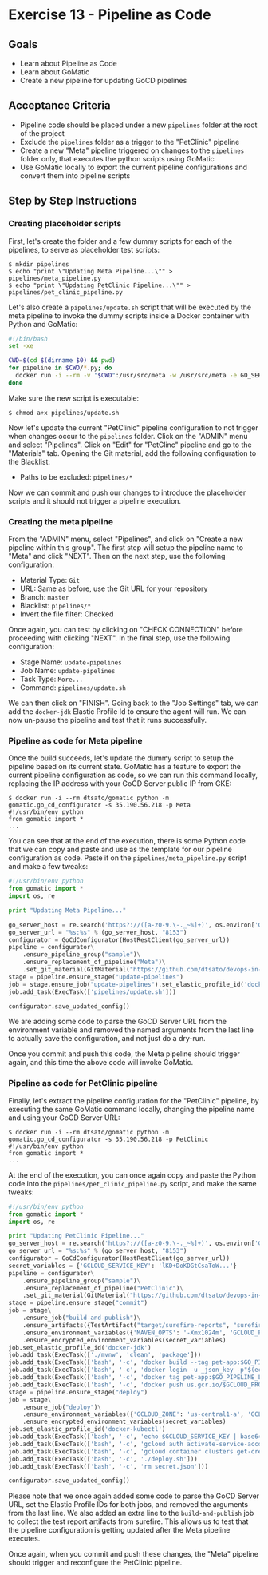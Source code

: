 # Exercise 13 - Pipeline as Code

## Goals

* Learn about Pipeline as Code
* Learn about GoMatic
* Create a new pipeline for updating GoCD pipelines

## Acceptance Criteria

* Pipeline code should be placed under a new `pipelines` folder at the root of
the project
* Exclude the `pipelines` folder as a trigger to the "PetClinic" pipeline
* Create a new "Meta" pipeline triggered on changes to the `pipelines` folder
only, that executes the python scripts using GoMatic
* Use GoMatic locally to export the current pipeline configurations and convert
them into pipeline scripts

## Step by Step Instructions

### Creating placeholder scripts

First, let's create the folder and a few dummy scripts for each of the
pipelines, to serve as placeholder test scripts:

```shell
$ mkdir pipelines
$ echo "print \"Updating Meta Pipeline...\"" > pipelines/meta_pipeline.py
$ echo "print \"Updating PetClinic Pipeline...\"" > pipelines/pet_clinic_pipeline.py
```

Let's also create a `pipelines/update.sh` script that will be executed by the
meta pipeline to invoke the dummy scripts inside a Docker container with
Python and GoMatic:

```bash
#!/bin/bash
set -xe

CWD=$(cd $(dirname $0) && pwd)
for pipeline in $CWD/*.py; do
  docker run -i --rm -v "$CWD":/usr/src/meta -w /usr/src/meta -e GO_SERVER_URL=$GO_SERVER_URL dtsato/gomatic /bin/bash -c "python $(basename $pipeline)"
done
```

Make sure the new script is executable:

```shell
$ chmod a+x pipelines/update.sh
```

Now let's update the current "PetClinic" pipeline configuration to not trigger
when changes occur to the `pipelines` folder. Click on the "ADMIN" menu and select
"Pipelines". Click on "Edit" for "PetClinc" pipeline and go to the "Materials"
tab. Opening the Git material, add the following configuration to the Blacklist:

* Paths to be excluded: `pipelines/*`

Now we can commit and push our changes to introduce the placeholder scripts and
it should not trigger a pipeline execution.

### Creating the meta pipeline

From the "ADMIN" menu, select "Pipelines", and click on "Create a new pipeline
within this group". The first step will setup the pipeline name to "Meta" and
click "NEXT". Then on the next step, use the following configuration:

* Material Type: `Git`
* URL: Same as before, use the Git URL for your repository
* Branch: `master`
* Blacklist: `pipelines/*`
* Invert the file filter: Checked

Once again, you can test by clicking on "CHECK CONNECTION" before proceeding
with clicking "NEXT". In the final step, use the following configuration:

* Stage Name: `update-pipelines`
* Job Name: `update-pipelines`
* Task Type: `More...`
* Command: `pipelines/update.sh`

We can then click on "FINISH". Going back to the "Job Settings" tab, we can add
the `docker-jdk` Elastic Profile Id to ensure the agent will run. We can now
un-pause the pipeline and test that it runs successfully.

### Pipeline as code for Meta pipeline

Once the build succeeds, let's update the dummy script to setup the pipeline
based on its current state. GoMatic has a feature to export the current pipeline
configuration as code, so we can run this command locally, replacing the IP
address with your GoCD Server public IP from GKE:

```shell
$ docker run -i --rm dtsato/gomatic python -m gomatic.go_cd_configurator -s 35.190.56.218 -p Meta
#!/usr/bin/env python
from gomatic import *
...
```

You can see that at the end of the execution, there is some Python code that we
can copy and paste and use as the template for our pipeline configuration as code.
Paste it on the `pipelines/meta_pipeline.py` script and make a few tweaks:

```python
#!/usr/bin/env python
from gomatic import *
import os, re

print "Updating Meta Pipeline..."

go_server_host = re.search('https?://([a-z0-9.\-._~%]+)', os.environ['GO_SERVER_URL']).group(1)
go_server_url = "%s:%s" % (go_server_host, "8153")
configurator = GoCdConfigurator(HostRestClient(go_server_url))
pipeline = configurator\
	.ensure_pipeline_group("sample")\
	.ensure_replacement_of_pipeline("Meta")\
	.set_git_material(GitMaterial("https://github.com/dtsato/devops-in-practice-workshop.git", branch="master", ignore_patterns=set(['pipelines/*']), invert_filter="True"))
stage = pipeline.ensure_stage("update-pipelines")
job = stage.ensure_job("update-pipelines").set_elastic_profile_id('docker-jdk')
job.add_task(ExecTask(['pipelines/update.sh']))

configurator.save_updated_config()
```

We are adding some code to parse the GoCD Server URL from the environment
variable and removed the named arguments from the last line to actually save the
configuration, and not just do a dry-run.

Once you commit and push this code, the Meta pipeline should trigger again, and
this time the above code will invoke GoMatic.

### Pipeline as code for PetClinic pipeline

Finally, let's extract the pipeline configuration for the "PetClinic" pipeline,
by executing the same GoMatic command locally, changing the pipeline name and
using your GoCD Server URL:

```shell
$ docker run -i --rm dtsato/gomatic python -m gomatic.go_cd_configurator -s 35.190.56.218 -p PetClinic
#!/usr/bin/env python
from gomatic import *
...
```

At the end of the execution, you can once again copy and paste the Python code
into the `pipelines/pet_clinic_pipeline.py` script, and make the same tweaks:

```python
#!/usr/bin/env python
from gomatic import *
import os, re

print "Updating PetClinic Pipeline..."
go_server_host = re.search('https?://([a-z0-9.\-._~%]+)', os.environ['GO_SERVER_URL']).group(1)
go_server_url = "%s:%s" % (go_server_host, "8153")
configurator = GoCdConfigurator(HostRestClient(go_server_url))
secret_variables = {'GCLOUD_SERVICE_KEY': 'lKD+DoKDGtCsaToW...'}
pipeline = configurator\
	.ensure_pipeline_group("sample")\
	.ensure_replacement_of_pipeline("PetClinic")\
	.set_git_material(GitMaterial("https://github.com/dtsato/devops-in-practice-workshop.git", branch="master", ignore_patterns=set(['pipelines/*'])))
stage = pipeline.ensure_stage("commit")
job = stage\
    .ensure_job("build-and-publish")\
    .ensure_artifacts({TestArtifact("target/surefire-reports", "surefire-reports")})\
    .ensure_environment_variables({'MAVEN_OPTS': '-Xmx1024m', 'GCLOUD_PROJECT_ID': 'devops-workshop-123'})\
    .ensure_encrypted_environment_variables(secret_variables)
job.set_elastic_profile_id('docker-jdk')
job.add_task(ExecTask(['./mvnw', 'clean', 'package']))
job.add_task(ExecTask(['bash', '-c', 'docker build --tag pet-app:$GO_PIPELINE_LABEL --build-arg JAR_FILE=target/spring-petclinic-2.0.0.BUILD-SNAPSHOT.jar .']))
job.add_task(ExecTask(['bash', '-c', 'docker login -u _json_key -p"$(echo $GCLOUD_SERVICE_KEY | base64 -d)" https://us.gcr.io']))
job.add_task(ExecTask(['bash', '-c', 'docker tag pet-app:$GO_PIPELINE_LABEL us.gcr.io/$GCLOUD_PROJECT_ID/pet-app:$GO_PIPELINE_LABEL']))
job.add_task(ExecTask(['bash', '-c', 'docker push us.gcr.io/$GCLOUD_PROJECT_ID/pet-app:$GO_PIPELINE_LABEL']))
stage = pipeline.ensure_stage("deploy")
job = stage\
    .ensure_job("deploy")\
    .ensure_environment_variables({'GCLOUD_ZONE': 'us-central1-a', 'GCLOUD_PROJECT_ID': 'devops-workshop-123', 'GCLOUD_CLUSTER': 'devops-workshop-gke'})\
    .ensure_encrypted_environment_variables(secret_variables)
job.set_elastic_profile_id('docker-kubectl')
job.add_task(ExecTask(['bash', '-c', 'echo $GCLOUD_SERVICE_KEY | base64 -d > secret.json && chmod 600 secret.json']))
job.add_task(ExecTask(['bash', '-c', 'gcloud auth activate-service-account --key-file secret.json']))
job.add_task(ExecTask(['bash', '-c', 'gcloud container clusters get-credentials $GCLOUD_CLUSTER --zone $GCLOUD_ZONE --project $GCLOUD_PROJECT_ID']))
job.add_task(ExecTask(['bash', '-c', './deploy.sh']))
job.add_task(ExecTask(['bash', '-c', 'rm secret.json']))

configurator.save_updated_config()
```

Please note that we once again added some code to parse the GoCD Server URL, set
the Elastic Profile IDs for both jobs, and removed the arguments from the last
line. We also added an extra line to the `build-and-publish` job to collect the
test report artifacts from surefire. This allows us to test that the pipeline
configuration is getting updated after the Meta pipeline executes.

Once again, when you commit and push these changes, the "Meta" pipeline should
trigger and reconfigure the PetClinic pipeline.
